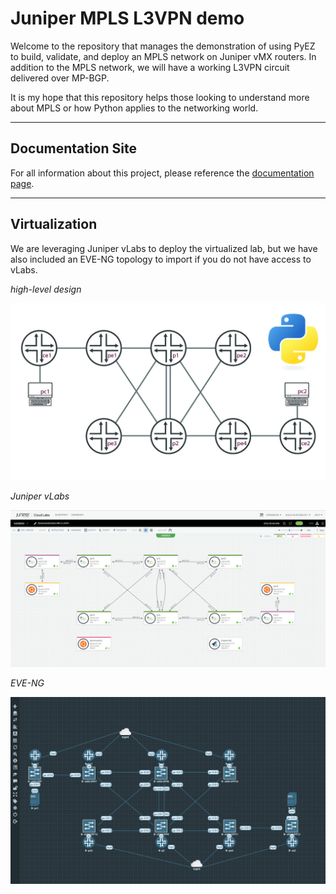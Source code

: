 # Juniper MPLS L3VPN demo

Welcome to the repository that manages the demonstration of using PyEZ to build, validate, and deploy an MPLS network on Juniper vMX routers. In addition to the MPLS network, we will have a working L3VPN circuit delivered over MP-BGP.

It is my hope that this repository helps those looking to understand more about MPLS or how Python applies to the networking world.

---

## Documentation Site

For all information about this project, please reference the [documentation page](https://cdot65.github.io/juniper-mpls-l3vpn-demo/).

---

## Virtualization

We are leveraging Juniper vLabs to deploy the virtualized lab, but we have also included an EVE-NG topology to import if you do not have access to vLabs.

_high-level design_

![topology](./files/images/topology-100.jpg)

_Juniper vLabs_

![topology](./files/images/vlabs.png)

_EVE-NG_

![topology](./files/images/eve-ng.png)

